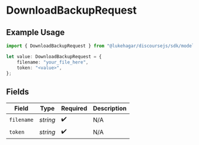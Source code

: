 # DownloadBackupRequest

## Example Usage

```typescript
import { DownloadBackupRequest } from "@lukehagar/discoursejs/sdk/models/operations";

let value: DownloadBackupRequest = {
    filename: "your_file_here",
    token: "<value>",
};
```

## Fields

| Field              | Type               | Required           | Description        |
| ------------------ | ------------------ | ------------------ | ------------------ |
| `filename`         | *string*           | :heavy_check_mark: | N/A                |
| `token`            | *string*           | :heavy_check_mark: | N/A                |